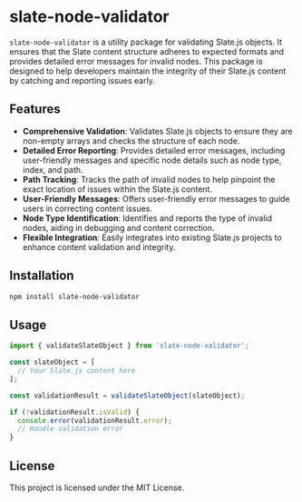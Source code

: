 # slate-node-validator

`slate-node-validator` is a utility package for validating Slate.js objects. It ensures that the Slate content structure adheres to expected formats and provides detailed error messages for invalid nodes. This package is designed to help developers maintain the integrity of their Slate.js content by catching and reporting issues early.

## Features

- **Comprehensive Validation**: Validates Slate.js objects to ensure they are non-empty arrays and checks the structure of each node.
- **Detailed Error Reporting**: Provides detailed error messages, including user-friendly messages and specific node details such as node type, index, and path.
- **Path Tracking**: Tracks the path of invalid nodes to help pinpoint the exact location of issues within the Slate.js content.
- **User-Friendly Messages**: Offers user-friendly error messages to guide users in correcting content issues.
- **Node Type Identification**: Identifies and reports the type of invalid nodes, aiding in debugging and content correction.
- **Flexible Integration**: Easily integrates into existing Slate.js projects to enhance content validation and integrity.

## Installation

```bash
npm install slate-node-validator
```

## Usage
```js
import { validateSlateObject } from 'slate-node-validator';

const slateObject = [
  // Your Slate.js content here
];

const validationResult = validateSlateObject(slateObject);

if (!validationResult.isValid) {
  console.error(validationResult.error);
  // Handle validation error
}
```
## License
This project is licensed under the MIT License.
